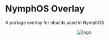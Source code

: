 # NymphOS Overlay

A portage overlay for ebuilds used in NymphOS

<p align="center"><img src="https://files.yande.re/sample/45405effbd0a5cb2467509c5d70e84d9/yande.re%20131085%20sample%20nymph%20sora_no_otoshimono.jpg" alt="logo"></p>
